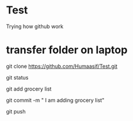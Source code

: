 # Test
Trying how github work

# transfer folder on laptop

git clone https://github.com/Humaasif/Test.git

git status

git add grocery list


git commit -m " I am adding grocery list"


git push 
